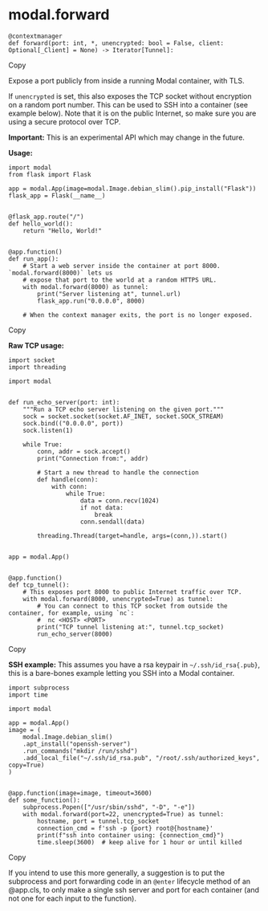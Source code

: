 # modal.forward

    
    
    @contextmanager
    def forward(port: int, *, unencrypted: bool = False, client: Optional[_Client] = None) -> Iterator[Tunnel]:

Copy

Expose a port publicly from inside a running Modal container, with TLS.

If `unencrypted` is set, this also exposes the TCP socket without encryption
on a random port number. This can be used to SSH into a container (see example
below). Note that it is on the public Internet, so make sure you are using a
secure protocol over TCP.

**Important:** This is an experimental API which may change in the future.

**Usage:**

    
    
    import modal
    from flask import Flask
    
    app = modal.App(image=modal.Image.debian_slim().pip_install("Flask"))
    flask_app = Flask(__name__)
    
    
    @flask_app.route("/")
    def hello_world():
        return "Hello, World!"
    
    
    @app.function()
    def run_app():
        # Start a web server inside the container at port 8000. `modal.forward(8000)` lets us
        # expose that port to the world at a random HTTPS URL.
        with modal.forward(8000) as tunnel:
            print("Server listening at", tunnel.url)
            flask_app.run("0.0.0.0", 8000)
    
        # When the context manager exits, the port is no longer exposed.

Copy

**Raw TCP usage:**

    
    
    import socket
    import threading
    
    import modal
    
    
    def run_echo_server(port: int):
        """Run a TCP echo server listening on the given port."""
        sock = socket.socket(socket.AF_INET, socket.SOCK_STREAM)
        sock.bind(("0.0.0.0", port))
        sock.listen(1)
    
        while True:
            conn, addr = sock.accept()
            print("Connection from:", addr)
    
            # Start a new thread to handle the connection
            def handle(conn):
                with conn:
                    while True:
                        data = conn.recv(1024)
                        if not data:
                            break
                        conn.sendall(data)
    
            threading.Thread(target=handle, args=(conn,)).start()
    
    
    app = modal.App()
    
    
    @app.function()
    def tcp_tunnel():
        # This exposes port 8000 to public Internet traffic over TCP.
        with modal.forward(8000, unencrypted=True) as tunnel:
            # You can connect to this TCP socket from outside the container, for example, using `nc`:
            #  nc <HOST> <PORT>
            print("TCP tunnel listening at:", tunnel.tcp_socket)
            run_echo_server(8000)

Copy

**SSH example:** This assumes you have a rsa keypair in `~/.ssh/id_rsa{.pub}`,
this is a bare-bones example letting you SSH into a Modal container.

    
    
    import subprocess
    import time
    
    import modal
    
    app = modal.App()
    image = (
        modal.Image.debian_slim()
        .apt_install("openssh-server")
        .run_commands("mkdir /run/sshd")
        .add_local_file("~/.ssh/id_rsa.pub", "/root/.ssh/authorized_keys", copy=True)
    )
    
    
    @app.function(image=image, timeout=3600)
    def some_function():
        subprocess.Popen(["/usr/sbin/sshd", "-D", "-e"])
        with modal.forward(port=22, unencrypted=True) as tunnel:
            hostname, port = tunnel.tcp_socket
            connection_cmd = f'ssh -p {port} root@{hostname}'
            print(f"ssh into container using: {connection_cmd}")
            time.sleep(3600)  # keep alive for 1 hour or until killed

Copy

If you intend to use this more generally, a suggestion is to put the
subprocess and port forwarding code in an `@enter` lifecycle method of an
@app.cls, to only make a single ssh server and port for each container (and
not one for each input to the function).

